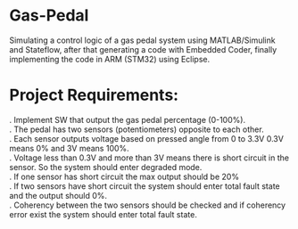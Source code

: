 # Gas-Pedal
Simulating a control logic of a gas pedal system using MATLAB/Simulink and Stateflow, after that generating a code with Embedded Coder, finally implementing the code in ARM (STM32) using Eclipse.


# Project Requirements:<br>
. Implement SW that output the gas pedal percentage (0-100%).<br>
. The pedal has two sensors (potentiometers) opposite to each other.<br>
. Each sensor outputs voltage based on pressed angle from 0 to 3.3V
  0.3V means 0% and 3V means 100%.<br>
. Voltage less than 0.3V and more than 3V means there is short circuit in the sensor. So the system should enter degraded mode.<br>
. If one sensor has short circuit the max output should be 20% <br>
. If two sensors have short circuit the system should enter total fault state and the output should 0%.<br>
. Coherency between the two sensors should be checked and if coherency error exist the system should enter total fault state.

